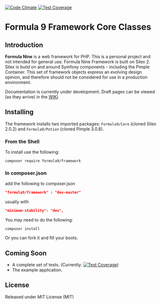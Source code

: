[![Code Climate](https://codeclimate.com/github/Formula9/Framework/badges/gpa.svg)](https://codeclimate.com/github/Formula9/Framework)
[![Test Coverage](https://codeclimate.com/github/Formula9/Framework/badges/coverage.svg)](https://codeclimate.com/github/Formula9/Framework/coverage)
# Formula 9 Framework Core Classes

## Introduction

**Formula Nine** is a web framework for PHP. This is a personal project and not intended for general use. Formula Nine Framework 
is built on Silex 2. Silex is build on and around Symfony components - including the Pimple Container. This set of framework 
objects express an evolving design opinion, and therefore should not be considered for use in a production environment.
 
Documentation is currently under development. Draft pages can be viewed (as they arrive) in the [WIKI](https://github.com/Formula9/Framework/wiki).

## Installing 

The framework installs two imported packages: `Formula9/Core` (cloned Silex 2.0.2) and `Formula9/Potion` (cloned Pimple 3.0.8). 

### From the Shell
  
To install use the following:
```shell
composer require formula9/framework
```
  
### In composer.json    

add the following to composer.json
```json    
"formula9/framework" : "dev-master"
```
    
usually with 

```json    
"minimum-stability": "dev",
```    

You may need to do the following:

```shell    
composer install
```

Or you can fork it and fill your boots.

## Coming Soon

* A complete set of tests. (Currently: [![Test Coverage](https://codeclimate.com/github/Formula9/Framework/badges/coverage.svg)](https://codeclimate.com/github/Formula9/Framework/coverage))  
* The example application.

## License

Released under MIT License (MIT)
